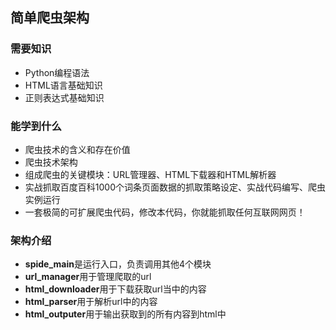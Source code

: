 ## 简单爬虫架构

### 需要知识
* Python编程语法
* HTML语言基础知识
* 正则表达式基础知识

### 能学到什么
* 爬虫技术的含义和存在价值
* 爬虫技术架构
* 组成爬虫的关键模块：URL管理器、HTML下载器和HTML解析器
* 实战抓取百度百科1000个词条页面数据的抓取策略设定、实战代码编写、爬虫实例运行
* 一套极简的可扩展爬虫代码，修改本代码，你就能抓取任何互联网网页！

### 架构介绍
* **spide_main**是运行入口，负责调用其他4个模块
* **url_manager**用于管理爬取的url
* **html_downloader**用于下载获取url当中的内容
* **html_parser**用于解析url中的内容
* **html_outputer**用于输出获取到的所有内容到html中